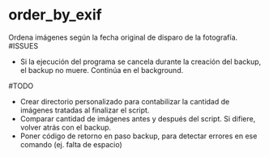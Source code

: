# order_by_exif
Ordena imágenes según la fecha original de disparo de la fotografía.
#ISSUES
- Si la ejecución del programa se cancela durante la creación del backup, el backup no muere. Continúa en el background.


#TODO
- Crear directorio personalizado para contabilizar la cantidad de imágenes tratadas al finalizar el script.
- Comparar cantidad de imágenes antes y después del script. Si difiere, volver atrás con el backup.
- Poner código de retorno en paso backup, para detectar errores en ese comando (ej. falta de espacio)


